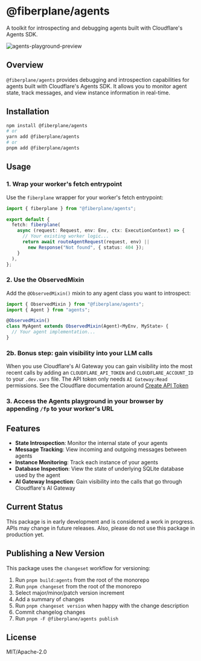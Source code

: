 # @fiberplane/agents

A toolkit for introspecting and debugging agents built with Cloudflare's Agents SDK.

![agents-playground-preview](https://github.com/user-attachments/assets/4e33d966-aee7-4a70-8087-6a369fd753c7)

## Overview

`@fiberplane/agents` provides debugging and introspection capabilities for agents built with Cloudflare's Agents SDK. It allows you to monitor agent state, track messages, and view instance information in real-time.

## Installation

```bash
npm install @fiberplane/agents
# or
yarn add @fiberplane/agents
# or
pnpm add @fiberplane/agents
```

## Usage

### 1. Wrap your worker's fetch entrypoint

Use the `fiberplane` wrapper for your worker's fetch entrypoint:

```typescript
import { fiberplane } from "@fiberplane/agents";

export default {
  fetch: fiberplane(
    async (request: Request, env: Env, ctx: ExecutionContext) => {
      // Your existing worker logic...
      return await routeAgentRequest(request, env) || 
        new Response("Not found", { status: 404 });
    }
  ),
};
```

### 2. Use the ObservedMixin

Add the `@ObservedMixin()` mixin to any agent class you want to introspect:

```typescript
import { ObservedMixin } from "@fiberplane/agents";
import { Agent } from "agents";

@ObservedMixin()
class MyAgent extends ObservedMixin(Agent)<MyEnv, MyState> {
  // Your agent implementation...
}
```

### 2b. Bonus step: gain visibility into your LLM calls

When you use Cloudflare's AI Gateway you can gain visibility into the most recent calls by adding an `CLOUDFLARE_API_TOKEN` and `CLOUDFLARE_ACCOUNT_ID` to your `.dev.vars` file. The API token only needs `AI Gateway:Read` permissions. See the Cloudflare documentation around [Create API Token](https://developers.cloudflare.com/fundamentals/api/get-started/create-token/) 


### 3. Access the Agents playground in your browser by appending `/fp` to your worker's URL

## Features

- **State Introspection**: Monitor the internal state of your agents
- **Message Tracking**: View incoming and outgoing messages between agents
- **Instance Monitoring**: Track each instance of your agents
- **Database Inspection**: View the state of underlying SQLite database used by the agent
- **AI Gateway Inspection**: Gain visibility into the calls that go through Cloudflare's AI Gateway


## Current Status

This package is in early development and is considered a work in progress. APIs may change in future releases. Also, please do not use this package in production yet.

## Publishing a New Version

This package uses the `changeset` workflow for versioning:

1. Run `pnpm build:agents` from the root of the monorepo
2. Run `pnpm changeset` from the root of the monorepo
3. Select major/minor/patch version increment
4. Add a summary of changes
5. Run `pnpm changeset version` when happy with the change description
6. Commit changelog changes
7. Run `pnpm -F @fiberplane/agents publish`

## License

MIT/Apache-2.0

